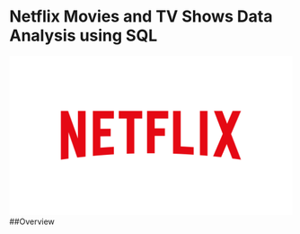 # Netflix Movies and TV Shows Data Analysis using SQL
![netflix_logo](https://github.com/ABHI-RAJ-9053/netflix_data_analysis_project/blob/main/netflix_logo02.png)
##Overview

